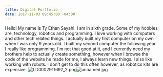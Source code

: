 ```yaml
---
title: Digital Portfolio
date: 2017-11-03 09:45:00 -04:00
---
```


Hello! My name is Ty Ethan Sayahi. I am in sixth grade. Some of my hobbies are, technology, robotics and programming. I love working with computers and other tech related things. I actually built my first computer on my own when I was only 9 years old. I built my second computer the following year. I really like programming. I'm not that good at it, and I currently need my brothers help to actually create something, however when I browse the code of the website he made for me, I always learn new things. I also like working with robots. I don't get to do this often however, as robotics kits are expensive.
![LD0002911692_2.png](/uploads/LD0002911692_2.png)![unnamed.jpg](/uploads/unnamed.jpg)